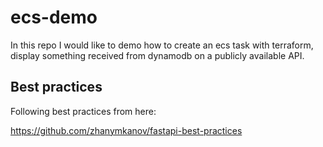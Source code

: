 # ecs-demo
In this repo I would like to demo how to create an ecs task with terraform, display  something received from dynamodb on a publicly available API.


## Best practices
Following best practices from here:

https://github.com/zhanymkanov/fastapi-best-practices